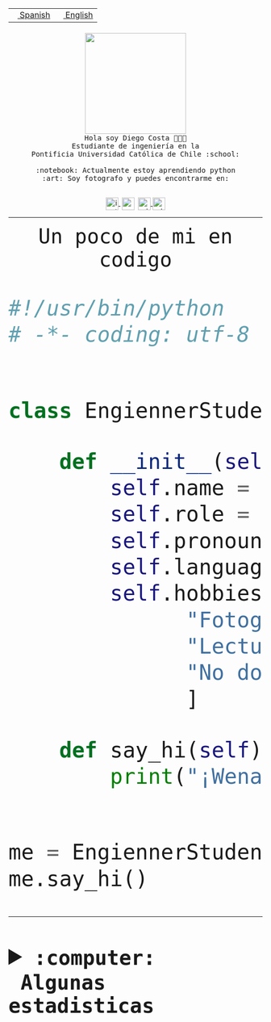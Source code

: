 <table border="0"  align="right">
 <tr><td><a href="README.md"><img src="https://upload.wikimedia.org/wikipedia/commons/thumb/8/89/Bandera_de_Espa%C3%B1a.svg/1200px-Bandera_de_Espa%C3%B1a.svg.png" height="10"> Spanish</a></td>
 <td><a href="README.en.md"><img src="https://upload.wikimedia.org/wikipedia/commons/a/a4/Flag_of_the_United_States.svg" height="10"> English</a></td></tr>
</table><br><br><br>


<p align="center">
  <img src="https://github.com/diegocostares/diegocostares/blob/main/Images/aaa2.gif?raw=true" height="200px" weight="200px">
  <br><samp>
    Hola soy Diego Costa 👨🏻‍💻<br>
    Estudiante de ingeniería en la <br>
    Pontificia Universidad Católica de Chile :school:<br>
  <br>
    :notebook: Actualmente estoy aprendiendo python <br>
    :art: Soy fotografo y puedes encontrarme en: <br>
  <br></samp>
  
</p>

<p align="center">
   <a href="https://instagram.com/diegocosta_no" target="blank">
    <img 
    align="center" src="https://cdn.jsdelivr.net/npm/simple-icons@3.0.1/icons/instagram.svg" alt="instagram" height="25px" width="25px" />
  </a>
  <a style="border: 3px solid; color: white;"href="https://t.me/diegocosta_no" target="blank">
  <img
  align="center" alt="Telegram" width="25px" src="https://icons-for-free.com/iconfiles/png/512/Telegram-1324888767380505522.png" />
</a>
<a href="https://api.whatsapp.com/send?phone=56971897835&text=Hola!" target="blank">
  <img
  align="center" alt="wtsp" width="25px" src="https://img.icons8.com/pastel-glyph/2x/whatsapp--v2.png" />
</a>
<a href="https://www.linkedin.com/in/diego-costa-786249213/" target="blank">
  <img
  align="center" alt="wtsp" width="25px" src="https://img.icons8.com/metro/452/linkedin.png" />
</a>

  </a>
</p>

---


<p align="center"><font size="25"><samp>Un poco de mi en codigo</samp></front></p>


```python
#!/usr/bin/python
# -*- coding: utf-8 -*-


class EngiennerStudent:

    def __init__(self):
        self.name = "Diego Costa"
        self.role = "Estudiante"
        self.pronouns = "he/him"
        self.language_spoken = ["es_CL", "en_US"]
        self.hobbies = [
              "Fotografia",
              "Lectura",
              "No dormir",
              ]

    def say_hi(self):
        print("¡Wena mundo!")


me = EngiennerStudent()
me.say_hi()
```
---
<details>
  <summary><b><samp>:computer: &nbsp;Algunas estadisticas</samp></b></summary>
  <br/></p>

<!--START_SECTION:waka-->
![Code Time](http://img.shields.io/badge/Code%20Time-894%20hrs%2041%20mins-blue)

**Soy nocturno 🦉** 

```text
🌞 Mañana                 9 commits           ░░░░░░░░░░░░░░░░░░░░░░░░░   00.35 % 
🌆 Día                    785 commits         ████████░░░░░░░░░░░░░░░░░   30.71 % 
🌃 Tarde                  1104 commits        ███████████░░░░░░░░░░░░░░   43.19 % 
🌙 Noche                  658 commits         ██████░░░░░░░░░░░░░░░░░░░   25.74 % 
```
📅 **Soy más productivo los Martes** 

```text
Lunes                    396 commits         ████░░░░░░░░░░░░░░░░░░░░░   15.49 % 
Martes                   518 commits         █████░░░░░░░░░░░░░░░░░░░░   20.27 % 
Miércoles                327 commits         ███░░░░░░░░░░░░░░░░░░░░░░   12.79 % 
Jueves                   310 commits         ███░░░░░░░░░░░░░░░░░░░░░░   12.13 % 
Viernes                  408 commits         ████░░░░░░░░░░░░░░░░░░░░░   15.96 % 
Sábado                   217 commits         ██░░░░░░░░░░░░░░░░░░░░░░░   08.49 % 
Domingo                  380 commits         ████░░░░░░░░░░░░░░░░░░░░░   14.87 % 
```


📊 **Esta semana me dediqué a** 

```text
🐱‍💻 Proyectos: 
2023-1-S4-Grupo2-Scraper 17 hrs 3 mins       ████████████░░░░░░░░░░░░░   49.68 % 
2023-1-S4-Grupo2-Backend 5 hrs 55 mins       ████░░░░░░░░░░░░░░░░░░░░░   17.24 % 
CAPSTONE                 2 hrs 48 mins       ██░░░░░░░░░░░░░░░░░░░░░░░   08.20 % 
2023-1-S4-Grupo2-IA      2 hrs               █░░░░░░░░░░░░░░░░░░░░░░░░   05.85 % 
Estocasticos control 9may1 hr 37 mins        █░░░░░░░░░░░░░░░░░░░░░░░░   04.73 % 
```


 Last Updated on 07/05/2023 12:33:00 UTC
<!--END_SECTION:waka-->
  
  

<p align="center"> <img src="https://github-readme-stats.vercel.app/api?username=diegocostares&show_icons=true&theme=ayu-mirage" alt="abhisheknaiidu" /></p>
 
</details>
